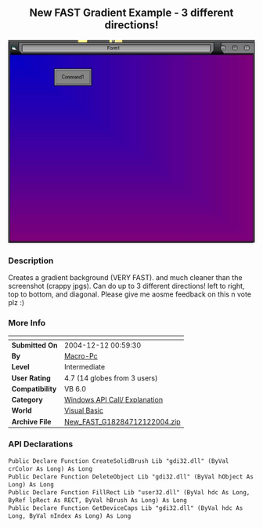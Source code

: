 ﻿<div align="center">

## New FAST Gradient Example \- 3 different directions\!

<img src="PIC20041212144253209.JPG">
</div>

### Description

Creates a gradient background (VERY FAST). and much cleaner than the screenshot (crappy jpgs). Can do up to 3 different directions! left to right, top to bottom, and diagonal. Please give me aosme feedback on this n vote plz :)
 
### More Info
 


<span>             |<span>
---                |---
**Submitted On**   |2004-12-12 00:59:30
**By**             |[Macro\-Pc](https://github.com/Planet-Source-Code/PSCIndex/blob/master/ByAuthor/macro-pc.md)
**Level**          |Intermediate
**User Rating**    |4.7 (14 globes from 3 users)
**Compatibility**  |VB 6\.0
**Category**       |[Windows API Call/ Explanation](https://github.com/Planet-Source-Code/PSCIndex/blob/master/ByCategory/windows-api-call-explanation__1-39.md)
**World**          |[Visual Basic](https://github.com/Planet-Source-Code/PSCIndex/blob/master/ByWorld/visual-basic.md)
**Archive File**   |[New\_FAST\_G18284712122004\.zip](https://github.com/Planet-Source-Code/macro-pc-new-fast-gradient-example-3-different-directions__1-57687/archive/master.zip)

### API Declarations

```
Public Declare Function CreateSolidBrush Lib "gdi32.dll" (ByVal crColor As Long) As Long
Public Declare Function DeleteObject Lib "gdi32.dll" (ByVal hObject As Long) As Long
Public Declare Function FillRect Lib "user32.dll" (ByVal hdc As Long, ByRef lpRect As RECT, ByVal hBrush As Long) As Long
Public Declare Function GetDeviceCaps Lib "gdi32.dll" (ByVal hdc As Long, ByVal nIndex As Long) As Long
```





